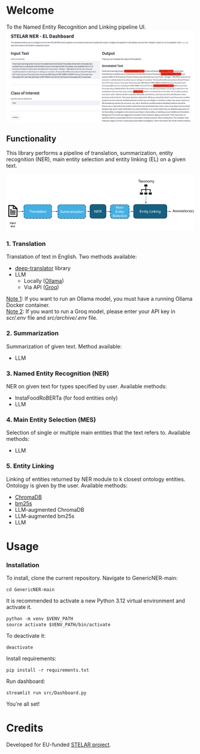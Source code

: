 # Welcome

To the Named Entity Recognition and Linking pipeline UI.
![Screenshot of a comment on a GitHub issue showing an image, added in the Markdown, of an Octocat smiling and raising a tentacle.](Figures/dashboard.png)


## Functionality

This library performs a pipeline of translation, summarization, entity recognition (NER), main entity selection and entity linking (EL) on a given text.

![Screenshot of a comment on a GitHub issue showing an image, added in the Markdown, of an Octocat smiling and raising a tentacle.](Figures/pipeline.png)


### 1. Translation

Translation of text in English. Two methods available:
* [deep-translator](https://github.com/nidhaloff/deep-translator) library
*  LLM
    * Locally ([Ollama](https://github.com/ollama/ollama))
    * Via API ([Groq](groq.com))  

  <ins>Note 1</ins>: If you want to run an Ollama model, you must have a running Ollama Docker container. <br>
  <ins>Note 2</ins>: If you want to run a Groq model, please enter your API key in _scr/.env_ file and _src/archive/.env_ file.

### 2. Summarization

Summarization of given text. Method available:
*  LLM

### 3. Named Entity Recognition (NER)

NER on given text for types specified by user. Available methods:
* InstaFoodRoBERTa (for food entities only)
* LLM

### 4. Main Entity Selection (MES)

Selection of single or multiple main entities that the text refers to. Available methods:
* LLM

### 5. Entity Linking

Linking of entities returned by NER module to k closest ontology entities. Ontology is given by the user. Available methods:
* [ChromaDB](https://www.trychroma.com/)
* [bm25s](https://bm25s.github.io/)
* LLM-augmented ChromaDB
* LLM-augmented bm25s
* LLM 

# Usage

### Installation

To install, clone the current repository. Navigate to GenericNER-main:

```
cd GenericNER-main
```

It is recommended to activate a new Python 3.12 virtual environment and activate it. 

```
python -m venv $VENV_PATH
source activate $VENV_PATH/bin/activate
```

To deactivate it:
```
deactivate
```

Install requirements:

```
pip install -r requirements.txt
```

Run dashboard:

```
streamlit run src/Dashboard.py
```

You're all set!

# Credits

Developed for EU-funded [STELAR project](https://stelar-project.eu/).
